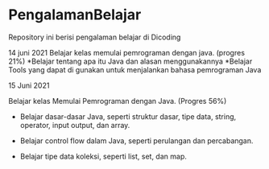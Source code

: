 # PengalamanBelajar
Repository ini berisi pengalaman belajar di Dicoding

14 juni 2021
Belajar kelas memulai pemrograman dengan java. (progres 21%)
*Belajar tentang apa itu Java dan alasan menggunakannya
*Belajar Tools yang dapat di gunakan untuk menjalankan bahasa pemrograman Java

15 Juni 2021

Belajar kelas Memulai Pemrograman dengan Java. (Progres 56%)

  * Belajar dasar-dasar Java, seperti struktur dasar, tipe data, string, operator, input output, dan array.

  * Belajar control flow dalam Java, seperti perulangan dan percabangan.

  * Belajar tipe data koleksi, seperti list, set, dan map.
